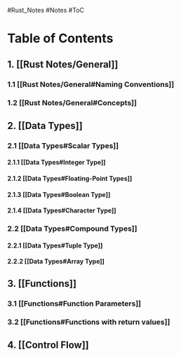 #Rust_Notes    #Notes    #ToC

# Table of Contents
## 1. [[Rust Notes/General]]
### 1.1 [[Rust Notes/General#Naming Conventions]]
### 1.2 [[Rust Notes/General#Concepts]]

## 2. [[Data Types]]
### 2.1 [[Data Types#Scalar Types]]
#### 2.1.1 [[Data Types#Integer Type]]
#### 2.1.2 [[Data Types#Floating-Point Types]]
#### 2.1.3 [[Data Types#Boolean Type]]
#### 2.1.4 [[Data Types#Character Type]]
### 2.2 [[Data Types#Compound Types]]
#### 2.2.1 [[Data Types#Tuple Type]]
#### 2.2.2 [[Data Types#Array Type]]
## 3. [[Functions]]
### 3.1 [[Functions#Function Parameters]]
### 3.2 [[Functions#Functions with return values]]
## 4. [[Control Flow]]
